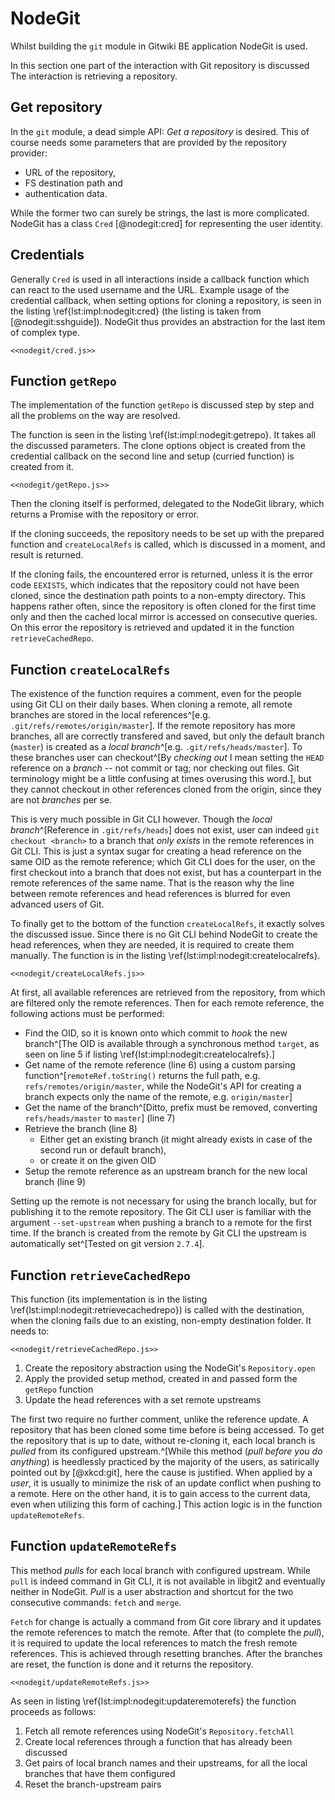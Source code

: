 # NodeGit

Whilst building the `git` module in Gitwiki BE application NodeGit is used.

In this section one part of the interaction with Git repository is discussed
The interaction is retrieving a repository.

## Get repository

In the `git` module, a dead simple API: _Get a repository_ is desired.
This of course needs some parameters that are provided by the repository provider:

- URL of the repository,
- FS destination path and
- authentication data.

While the former two can surely be strings, the last is more complicated.
NodeGit has a class `Cred` [@nodegit:cred] for representing the user identity.

## Credentials

Generally `Cred` is used in all interactions inside a callback function which can react to the used username and the URL.
Example usage  of the credential callback, when setting options for cloning a repository, is seen in the listing \ref{lst:impl:nodegit:cred} (the listing is taken from [@nodegit:sshguide]).
NodeGit thus provides an abstraction for the last item of complex type.

```{language=js caption="Implementation: NodeGit -- Credentials callback" label="lst:impl:nodegit:cred"}
<<nodegit/cred.js>>
```

## Function `getRepo`

The implementation of the function `getRepo` is discussed step by step and all the problems on the way are resolved.

The function is seen in the listing \ref{lst:impl:nodegit:getrepo}.
It takes all the discussed parameters.
The clone options object is created from the credential callback on the second line and setup (curried function) is created from it.

```{language=js caption="Implementation: NodeGit -- Getting a repository" label="lst:impl:nodegit:getrepo"}
<<nodegit/getRepo.js>>
```

Then the cloning itself is performed, delegated to the NodeGit library, which returns a Promise with the repository or error.

If the cloning succeeds, the repository needs to be set up with the prepared function and `createLocalRefs` is called, which is discussed in a moment, and result is returned.

If the cloning fails, the encountered error is returned, unless it is the error code `EEXISTS`, which indicates that the repository could not have been cloned, since the destination path points to a non-empty directory.
This happens rather often, since the repository is often cloned for the first time only and then the cached local mirror is accessed on consecutive queries.
On this error the repository is retrieved and updated it in the function `retrieveCachedRepo`.


## Function `createLocalRefs`

The existence of the function requires a comment, even for the people using Git CLI on their daily bases.
When cloning a remote, all remote branches are stored in the local references^[e.g. `.git/refs/remotes/origin/master`].
If the remote repository has more branches, all are correctly transfered and saved, but only the default branch (`master`) is created as a _local branch_^[e.g. `.git/refs/heads/master`].
To these branches user can checkout^[By _checking out_ I mean setting the `HEAD` reference on a _branch_ -- not commit or tag; nor checking out files. Git terminology might be a little confusing at times overusing this word.], but they cannot checkout in other references cloned from the origin, since they are not _branches_ per se.

This is very much possible in Git CLI however.
Though the _local branch_^[Reference in `.git/refs/heads`] does not exist, user can indeed `git checkout <branch>` to a branch that _only exists_ in the remote references in Git CLI.
This is just a syntax sugar for creating a head reference on the same OID as the remote reference; which Git CLI does for the user, on the first checkout into a branch that does not exist, but has a counterpart in the remote references of the same name.
That is the reason why the line between remote references and head references is blurred for even advanced users of Git.

To finally get to the bottom of the function `createLocalRefs`, it exactly solves the discussed issue.
Since there is no Git CLI behind NodeGit to create the head references, when they are needed, it is required to create them manually.
The function is in the listing \ref{lst:impl:nodegit:createlocalrefs}.

```{language=js caption="Implementation: NodeGit -- Create local references" label="lst:impl:nodegit:createlocalrefs"}
<<nodegit/createLocalRefs.js>>
```

At first, all available references are retrieved from the repository, from which are filtered only the remote references.
Then for each remote reference, the following actions must be performed:

- Find the OID, so it is known onto which commit to _hook_ the new branch^[The OID is available through a synchronous method `target`, as seen on line 5 if listing \ref{lst:impl:nodegit:createlocalrefs}.]
- Get name of the remote reference (line 6) using a custom parsing function^[`remoteRef.toString()` returns the full path, e.g. `refs/remotes/origin/master`, while the NodeGit's API for creating a branch expects only the name of the remote, e.g. `origin/master`]
- Get the name of the branch^[Ditto, prefix must be removed, converting `refs/heads/master` to `master`] (line 7)
- Retrieve the branch (line 8)
    - Either get an existing branch (it might already exists in case of the second run or default branch),
    - or create it on the given OID
- Setup the remote reference as an upstream branch for the new local branch (line 9)

Setting up the remote is not necessary for using the branch locally, but for publishing it to the remote repository.
The Git CLI user is familiar with the argument `--set-upstream` when pushing a branch to a remote for the first time.
If the branch is created from the remote by Git CLI the upstream is automatically set^[Tested on git version `2.7.4`].


## Function `retrieveCachedRepo`

This function (its implementation is in the listing \ref{lst:impl:nodegit:retrievecachedrepo}) is called with the destination, when the cloning fails due to an existing, non-empty destination folder.
It needs to:

```{language=js caption="Implementation: NodeGit -- Retrieve cached repository" label="lst:impl:nodegit:retrievecachedrepo"}
<<nodegit/retrieveCachedRepo.js>>
```

1. Create the repository abstraction using the NodeGit's `Repository.open`
2. Apply the provided setup method, created in and passed form the `getRepo` function
3. Update the head references with a set remote upstreams

The first two require no further comment, unlike the reference update.
A repository that has been cloned some time before is being accessed.
To get the repository that is up to date, without re-cloning it, each local branch is _pulled_ from its configured upstream.^[While this method (_pull before you do anything_) is heedlessly practiced by the majority of the users, as satirically pointed out by [@xkcd:git], here the cause is justified. When applied by a _user_, it is usually to minimize the risk of an update conflict when pushing to a remote. Here on the other hand, it is to gain access to the current data, even when utilizing this form of caching.]
This action logic is in the function `updateRemoteRefs`.

## Function `updateRemoteRefs`

This method _pulls_ for each local branch with configured upstream.
While `pull` is indeed command in Git CLI, it is not available in libgit2 and eventually neither in NodeGit.
_Pull_ is a user abstraction and shortcut for the two consecutive commands: `fetch` and `merge`.

`Fetch` for change is actually a command from Git core library and it updates the remote references to match the remote.
After that (to complete the *pull*), it is required to update the local references to match the fresh remote references.
This is achieved through resetting branches.
After the branches are reset, the function is done and it returns the repository.

```{language=js caption="Implementation: NodeGit -- Update branches with remote upstreams" label="lst:impl:nodegit:updateremoterefs"}
<<nodegit/updateRemoteRefs.js>>
```

As seen in listing \ref{lst:impl:nodegit:updateremoterefs} the function proceeds as follows:

1. Fetch all remote references using NodeGit's `Repository.fetchAll`
2. Create local references through a function that has already been discussed
3. Get pairs of local branch names and their upstreams, for all the local branches that have them configured
4. Reset the branch-upstream pairs

